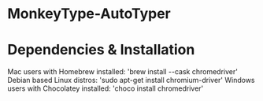 # MonkeyType-AutoTyper


# Dependencies & Installation

Mac users with Homebrew installed: 'brew install --cask chromedriver'
Debian based Linux distros: 'sudo apt-get install chromium-driver'
Windows users with Chocolatey installed: 'choco install chromedriver'

